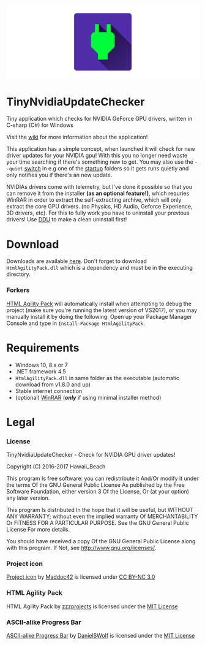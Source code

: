 ![Image preview](image.png)

# TinyNvidiaUpdateChecker
Tiny application which checks for NVIDIA GeForce GPU drivers, written in C-sharp (C#) for Windows

Visit the [wiki](https://github.com/ElPumpo/TinyNvidiaUpdateChecker/wiki) for more information about the application!

This application has a simple concept, when launched it will check for new driver updates for your NVIDIA gpu! With this you no longer need waste your time searching if there's something new to get. You may also use the `--quiet` [switch](https://github.com/ElPumpo/TinyNvidiaUpdateChecker/wiki/Command-Line-Arguments) in e.g one of the [startup](https://www.tekrevue.com/tip/windows-10-startup-folder/) folders so it gets runs quietly and only notifies you if there's an new update.

NVIDIAs drivers come with telemetry, but I've done it possible so that you can remove it from the installer **(as an optional feature!)**, which requries WinRAR in order to extract the self-extracting archive, which will only extract the core GPU drivers. (no Physics, HD Audio, Geforce Experience, 3D drivers, etc).
For this to fully work you have to uninstall your previous drivers! Use [DDU](https://www.wagnardsoft.com/) to make a clean uninstall first!

# Download
Downloads are available [here](https://github.com/ElPumpo/TinyNvidiaUpdateChecker/releases).
Don't forget to download `HtmlAgilityPack.dll` which is a dependency and must be in the executing directory.

### Forkers
[HTML Agility Pack](https://www.nuget.org/packages/HtmlAgilityPack) will automatically install when attempting to debug the project (make sure you're running the latest version of VS2017), or you may manually install it by doing the following: Open up your Package Manager Console and type in `Install-Package HtmlAgilityPack`.

# Requirements
+ Windows 10, 8.x or 7
+ .NET framework 4.5
+ `HtmlAgilityPack.dll` in same folder as the executable (automatic download from v1.8.0 and up)
+ Stable internet connection
+ (optional) [WinRAR](http://www.rarlab.com/) (***only*** if using minimal installer method)

# Legal

### License
TinyNvidiaUpdateChecker - Check for NVIDIA GPU driver updates!

Copyright (C) 2016-2017 Hawaii_Beach

This program Is free software: you can redistribute it And/Or modify it under the terms Of the GNU General Public License As published by the Free Software Foundation, either version 3 Of the License, Or (at your option) any later version.

This program Is distributed In the hope that it will be useful, but WITHOUT ANY WARRANTY; without even the implied warranty Of MERCHANTABILITY Or FITNESS FOR A PARTICULAR PURPOSE. See the GNU General Public License For more details.

You should have received a copy Of the GNU General Public License along with this program. If Not, see <http://www.gnu.org/licenses/>.

### Project icon
[Project icon](https://github.com/Maddoc42/Android-Material-Icon-Generator) by [Maddoc42](https://github.com/Maddoc42) is licensed under [CC BY-NC 3.0](https://creativecommons.org/licenses/by-nc/3.0/)

### HTML Agility Pack
HTML Agility Pack by [zzzprojects](https://github.com/zzzprojects/html-agility-pack) is licensed under the [MIT License](https://opensource.org/licenses/MIT)

### ASCII-alike Progress Bar
[ASCII-alike Progress Bar](https://gist.github.com/DanielSWolf/0ab6a96899cc5377bf54) by [DanielSWolf](https://github.com/DanielSWolf) is licensed under the [MIT License](https://opensource.org/licenses/MIT)
